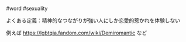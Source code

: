 #word #sexuality

よくある定義：精神的なつながりが強い人にしか恋愛的惹かれを体験しない

例えば https://lgbtqia.fandom.com/wiki/Demiromantic など

